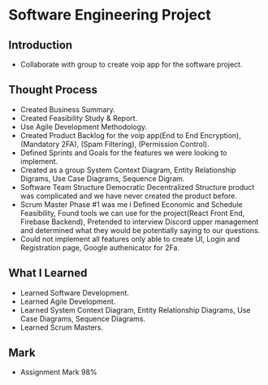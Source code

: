 # Software Engineering Project
 
## Introduction

- Collaborate with group to create voip app for the software project. 

## Thought Process

- Created Business Summary.
- Created Feasibility Study & Report.
- Use Agile Development Methodology.
- Created Product Backlog for the voip app(End to End Encryption), (Mandatory 2FA), (Spam Filtering), (Permission Control).
- Defined Sprints and Goals for the features we were looking to implement.
- Created as a group System Context Diagram, Entity Relationship Digrams, Use Case Diagrams, Sequence Digram.
- Software Team Structure Democratic Decentralized Structure product was complicated and we have never created the product before.
- Scrum Master Phase #1 was me i Defined Economic and Schedule Feasibility, Found tools we can use for the project(React Front End, Firebase Backend), Pretended to interview Discord upper management and determined what they would be potentially saying to our questions.
- Could not implement all features only able to create UI, Login and Registration page, Google authenicator for 2Fa.

## What I Learned

- Learned Software Development.
- Learned Agile Development. 
- Learned System Context Diagram, Entity Relationship Diagrams, Use Case Diagrams, Sequence Diagrams.
- Learned Scrum Masters.

## Mark

- Assignment Mark 98%
